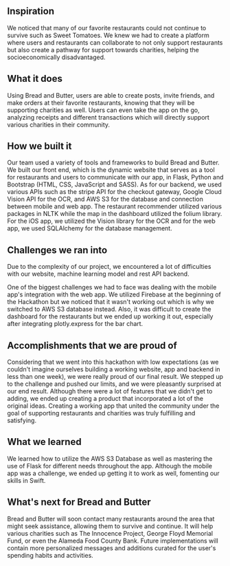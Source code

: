 ## Inspiration
We noticed that many of our favorite restaurants could not continue to survive such as Sweet Tomatoes. We knew we had to create a platform where users and restaurants can collaborate to not only support restaurants but also create a pathway for support towards charities, helping the socioeconomically disadvantaged. 

## What it does
Using Bread and Butter, users are able to create posts, invite friends, and make orders at their favorite restaurants, knowing that they will be supporting charities as well. Users can even take the app on the go, analyzing receipts and different transactions which will directly support various charities in their community.

## How we built it
Our team used a variety of tools and frameworks to build Bread and Butter. We built our front end, which is the dynamic website that serves as a tool for restaurants and users to communicate with our app, in Flask, Python and Bootstrap (HTML, CSS, JavaScript and SASS). As for our backend, we used various APIs such as the stripe API for the checkout gateway, Google Cloud Vision API for the OCR, and AWS S3 for the database and connection between mobile and web app. The restaurant recommender utilized various packages in NLTK while the map in the dashboard utilized the folium library. For the iOS app, we utilized the Vision library for the OCR and for the web app, we used SQLAlchemy for the database management. 

## Challenges we ran into
Due to the complexity of our project, we encountered a lot of difficulties with our website, machine learning model and rest API backend.

One of the biggest challenges we had to face was dealing with the mobile app's integration with the web app. We utilized Firebase at the beginning of the Hackathon but we noticed that it wasn't working out which is why we switched to AWS S3 database instead. Also, it was difficult to create the dashboard for the restaurants but we ended up working it out, especially after integrating plotly.express for the bar chart.

## Accomplishments that we are proud of
Considering that we went into this hackathon with low expectations (as we couldn't imagine ourselves building a working website, app and backend in less than one week), we were really proud of our final result. We stepped up to the challenge and pushed our limits, and we were pleasantly surprised at our end result. Although there were a lot of features that we didn't get to adding, we ended up creating a product that incorporated a lot of the original ideas. Creating a working app that united the community under the goal of supporting restaurants and charities was truly fulfilling and satisfying.

## What we learned

We learned how to utilize the AWS S3 Database as well as mastering the use of Flask for different needs throughout the app. Although the mobile app was a challenge, we ended up getting it to work as well, fomenting our skills in Swift.

## What's next for Bread and Butter
Bread and Butter will soon contact many restaurants around the area that might seek assistance, allowing them to survive and continue. It will help various charities such as The Innocence Project, George Floyd Memorial Fund, or even the Alameda Food County Bank. Future implementations will contain more personalized messages and additions curated for the user's spending habits and activities.
